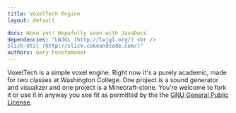 ```yaml
---
title: VoxelTech Engine
layout: default

docs: None yet! Hopefully soon with JavaDocs.
dependencies: "LWJGL (http://lwjgl.org/) <br /> 
Slick-Util (http://slick.cokeandcode.com/)"
authors: Gary Fenstamaker
---
```


VoxelTech is a simple voxel engine. Right now it's a purely academic, made for two classes at Washington College. One project is a sound generator and visualizer and one project is a Minecraft-clone. You're welcome to fork it or use it in anyway you see fit as permitted by the the [GNU General Public License](http://www.gnu.org/copyleft/gpl.html "GPL v3").